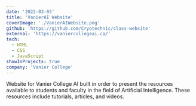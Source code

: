 ```yaml
---
date: '2022-03-03'
title: 'VanierAI Website'
coverImage: './VanierAIWebsite.png'
github: 'https://github.com/Cryotechnic/class-website'
external: 'https://vaniercollegeai.ca/'
tech:
  - HTML
  - CSS
  - JavaScript
showInProjects: true
company: 'Vanier College'
---
```


Website for Vanier College AI built in order to present the resources available to students and faculty in the field of Artificial Intelligence. These resources include tutorials, articles, and videos.
